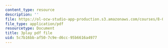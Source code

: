 ```yaml
---
content_type: resource
description: ''
file: https://ol-ocw-studio-app-production.s3.amazonaws.com/courses/8-03sc-physics-iii-vibrations-and-waves-fall-2016/5c7b16bbaf507c9ed6cc95b6616a4977_BX4QPdP7fT8.pdf
file_type: application/pdf
resourcetype: Document
title: 3play pdf file
uid: 5c7b16bb-af50-7c9e-d6cc-95b6616a4977
---
```


